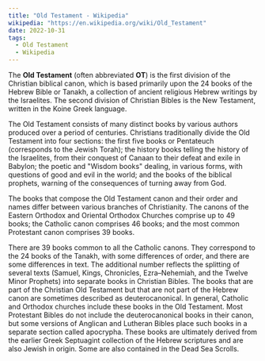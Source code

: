 ```yaml
---
title: "Old Testament - Wikipedia"
wikipedia: "https://en.wikipedia.org/wiki/Old_Testament"
date: 2022-10-31
tags:
  - Old Testament
  - Wikipedia
---
```

The **Old Testament** (often abbreviated **OT**) is the first division of the Christian biblical canon, which is based primarily upon the 24 books of the Hebrew Bible or Tanakh, a collection of ancient religious Hebrew writings by the Israelites. The second division of Christian Bibles is the New Testament, written in the Koine Greek language.

The Old Testament consists of many distinct books by various authors produced over a period of centuries. Christians traditionally divide the Old Testament into four sections: the first five books or Pentateuch (corresponds to the Jewish Torah); the history books telling the history of the Israelites, from their conquest of Canaan to their defeat and exile in Babylon; the poetic and "Wisdom books" dealing, in various forms, with questions of good and evil in the world; and the books of the biblical prophets, warning of the consequences of turning away from God.

The books that compose the Old Testament canon and their order and names differ between various branches of Christianity. The canons of the Eastern Orthodox and Oriental Orthodox Churches comprise up to 49 books; the Catholic canon comprises 46 books; and the most common Protestant canon comprises 39 books.

There are 39 books common to all the Catholic canons. They correspond to the 24 books of the Tanakh, with some differences of order, and there are some differences in text. The additional number reflects the splitting of several texts (Samuel, Kings, Chronicles, Ezra–Nehemiah, and the Twelve Minor Prophets) into separate books in Christian Bibles. The books that are part of the Christian Old Testament but that are not part of the Hebrew canon are sometimes described as deuterocanonical. In general, Catholic and Orthodox churches include these books in the Old Testament. Most Protestant Bibles do not include the deuterocanonical books in their canon, but some versions of Anglican and Lutheran Bibles place such books in a separate section called apocrypha. These books are ultimately derived from the earlier Greek Septuagint collection of the Hebrew scriptures and are also Jewish in origin. Some are also contained in the Dead Sea Scrolls.